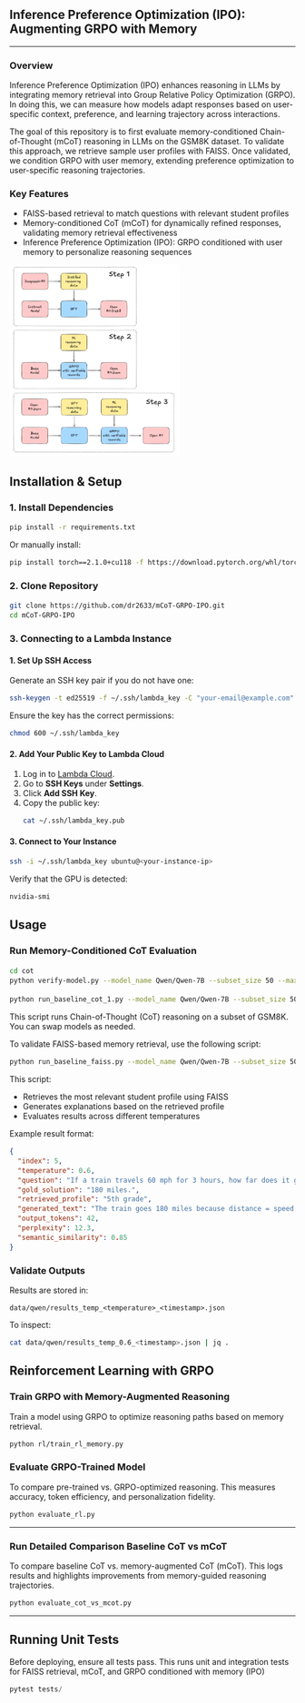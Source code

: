 ## Inference Preference Optimization (IPO): Augmenting GRPO with Memory
***

### Overview
Inference Preference Optimization (IPO) enhances reasoning in LLMs by integrating memory retrieval into Group Relative Policy Optimization (GRPO). In doing this, we can measure how models adapt responses based on user-specific context, preference, and learning trajectory across interactions.

The goal of this repository is to first evaluate memory-conditioned Chain-of-Thought (mCoT) reasoning in LLMs on the GSM8K dataset. To validate this approach, we retrieve sample user profiles with FAISS. Once validated, we condition GRPO with user memory, extending preference optimization to user-specific reasoning trajectories. 

### Key Features
- FAISS-based retrieval to match questions with relevant student profiles
- Memory-conditioned CoT (mCoT) for dynamically refined responses, validating memory retrieval effectiveness
- Inference Preference Optimization (IPO): GRPO conditioned with user memory to personalize reasoning sequences

<img src="assets/grpo.jpg" width="300">


## Installation & Setup

### 1. Install Dependencies
```bash
pip install -r requirements.txt
```
Or manually install:
```bash
pip install torch==2.1.0+cu118 -f https://download.pytorch.org/whl/torch_stable.html transformers datasets faiss-cpu sentence-transformers matplotlib seaborn pandas spacy einops transformers_stream_generator trl tiktoken tf-keras numpy==1.24.4 flash-attn
```

### 2. Clone Repository
```bash
git clone https://github.com/dr2633/mCoT-GRPO-IPO.git
cd mCoT-GRPO-IPO
```

### 3. Connecting to a Lambda Instance

#### **1. Set Up SSH Access**
Generate an SSH key pair if you do not have one:
```bash
ssh-keygen -t ed25519 -f ~/.ssh/lambda_key -C "your-email@example.com"
```
Ensure the key has the correct permissions:
```bash
chmod 600 ~/.ssh/lambda_key
```

#### **2. Add Your Public Key to Lambda Cloud**
1. Log in to [Lambda Cloud](https://lambdalabs.com/cloud).
2. Go to **SSH Keys** under **Settings**.
3. Click **Add SSH Key**.
4. Copy the public key:
   ```bash
   cat ~/.ssh/lambda_key.pub
   ```

#### **3. Connect to Your Instance**
```bash
ssh -i ~/.ssh/lambda_key ubuntu@<your-instance-ip>
```

Verify that the GPU is detected:
```bash
nvidia-smi
```

## Usage

### Run Memory-Conditioned CoT Evaluation
```bash
cd cot 
python verify-model.py --model_name Qwen/Qwen-7B --subset_size 50 --max_new_tokens 256 --device cuda

python run_baseline_cot_1.py --model_name Qwen/Qwen-7B --subset_size 50 --max_new_tokens 256 --device cuda
```

This script runs Chain-of-Thought (CoT) reasoning on a subset of GSM8K. You can swap models as needed.


To validate FAISS-based memory retrieval, use the following script:

```bash
python run_baseline_faiss.py --model_name Qwen/Qwen-7B --subset_size 50 --max_new_tokens 256 --device cuda
```

This script:
- Retrieves the most relevant student profile using FAISS
- Generates explanations based on the retrieved profile
- Evaluates results across different temperatures

Example result format:
```json
{
  "index": 5,
  "temperature": 0.6,
  "question": "If a train travels 60 mph for 3 hours, how far does it go?",
  "gold_solution": "180 miles.",
  "retrieved_profile": "5th grade",
  "generated_text": "The train goes 180 miles because distance = speed × time.",
  "output_tokens": 42,
  "perplexity": 12.3,
  "semantic_similarity": 0.85
}
```


### Validate Outputs
Results are stored in:
```
data/qwen/results_temp_<temperature>_<timestamp>.json
```
To inspect:
```bash
cat data/qwen/results_temp_0.6_<timestamp>.json | jq .
```

## Reinforcement Learning with GRPO

### Train GRPO with Memory-Augmented Reasoning
Train a model using GRPO to optimize reasoning paths based on memory retrieval.
```bash
python rl/train_rl_memory.py
```


### Evaluate GRPO-Trained Model
To compare pre-trained vs. GRPO-optimized reasoning. This measures accuracy, token efficiency, and personalization fidelity.

```python
python evaluate_rl.py
```

---

### Run Detailed Comparison Baseline CoT vs mCoT
To compare baseline CoT vs. memory-augmented CoT (mCoT). This logs results and highlights improvements from memory-guided reasoning trajectories.

```python
python evaluate_cot_vs_mcot.py
  ```

---

## Running Unit Tests
Before deploying, ensure all tests pass. This runs unit and integration tests for FAISS retrieval, mCoT, and GRPO conditioned with memory (IPO)

```python
pytest tests/
  ```

